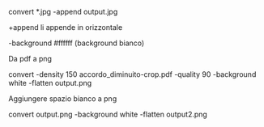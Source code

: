 convert *.jpg -append output.jpg 

+append li appende in orizzontale 

-background #ffffff (background bianco)

Da pdf a png

convert -density 150 accordo_diminuito-crop.pdf -quality 90 -background white -flatten output.png


Aggiungere spazio bianco a png

convert  output.png -background white -flatten output2.png
